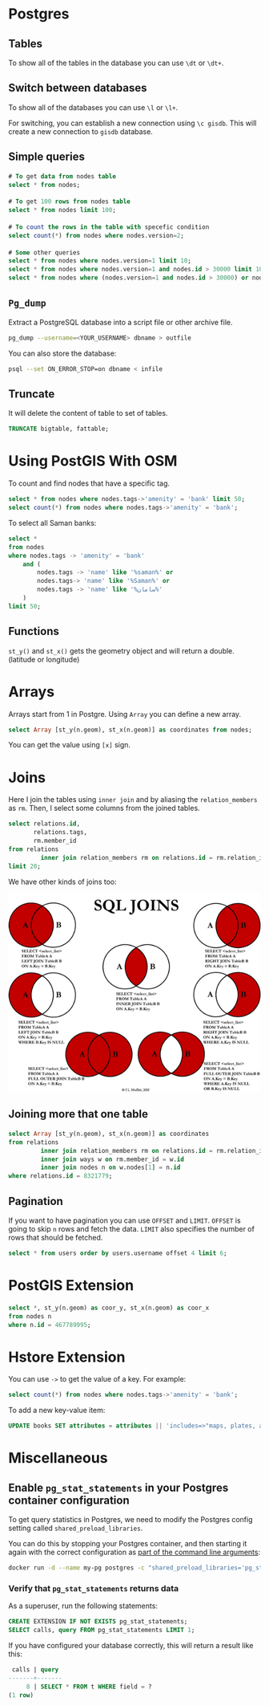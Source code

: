 # Postgres

## Tables

To show all of the tables in the database you can use `\dt` or `\dt+`.

## Switch between databases

To show all of the databases you can use `\l` or `\l+`.

For switching, you can establish a new connection using `\c gisdb`. This will create a new connection to `gisdb` database.

## Simple queries

```sql
# To get data from nodes table 
select * from nodes;

# To get 100 rows from nodes table
select * from nodes limit 100;

# To count the rows in the table with specefic condition
select count(*) from nodes where nodes.version=2;

# Some other queries
select * from nodes where nodes.version=1 limit 10;
select * from nodes where nodes.version=1 and nodes.id > 30000 limit 10;
select * from nodes where (nodes.version=1 and nodes.id > 30000) or nodes.version=13;
```

## `Pg_dump`

Extract a PostgreSQL database into a script file or other archive file.

```bash
pg_dump --username=<YOUR_USERNAME> dbname > outfile
```

You can also store the database:

```bash
psql --set ON_ERROR_STOP=on dbname < infile
```

## Truncate

It will delete the content of table to set of tables.

```sql
TRUNCATE bigtable, fattable;
```

# Using PostGIS With OSM

To count and find nodes that have a specific tag.

```sql
select * from nodes where nodes.tags->'amenity' = 'bank' limit 50;
select count(*) from nodes where nodes.tags->'amenity' = 'bank';
```

To select all Saman banks:

```sql
select *
from nodes
where nodes.tags -> 'amenity' = 'bank'
	and (
		nodes.tags -> 'name' like '%saman%' or
		nodes.tags-> 'name' like '%Saman%' or
		nodes.tags -> 'name' like '%سامان%'
	)
limit 50;
```

## Functions

`st_y()` and `st_x()` gets the geometry object and will return a double. (latitude or longitude)

# Arrays

Arrays start from 1 in Postgre. Using `Array` you can define a new array.

```sql
select Array [st_y(n.geom), st_x(n.geom)] as coordinates from nodes;
```

You can get the value using `[x]` sign.

# Joins

Here I join the tables using `inner join` and by aliasing the `relation_members` as `rm`. Then, I select some columns from the joined tables. 

```sql
select relations.id,
       relations.tags,
       rm.member_id
from relations
         inner join relation_members rm on relations.id = rm.relation_id
limit 20;
```

We have other kinds of joins too:

![Untitled](Postgres%2023319da5a88b45baa55f0858b65e9933/Untitled.png)

## Joining more that one table

```sql
select Array [st_y(n.geom), st_x(n.geom)] as coordinates
from relations
         inner join relation_members rm on relations.id = rm.relation_id
         inner join ways w on rm.member_id = w.id
         inner join nodes n on w.nodes[1] = n.id
where relations.id = 8321779;
```

## Pagination

If you want to have pagination you can use `OFFSET` and `LIMIT`. `OFFSET` is going to skip `n` rows and fetch the data. `LIMIT` also specifies the number of rows that should be fetched.

```sql
select * from users order by users.username offset 4 limit 6;
```

# PostGIS Extension

```sql
select *, st_y(n.geom) as coor_y, st_x(n.geom) as coor_x
from nodes n
where n.id = 467789995;
```

# Hstore Extension

You can use `->` to get the value of a key. For example:

```sql
select count(*) from nodes where nodes.tags->'amenity' = 'bank';
```

To add a new key-value item:

```sql
UPDATE books SET attributes = attributes || 'includes=>"maps, plates, and pictures"' WHERE id = 9;
```

# Miscellaneous

## **Enable `pg_stat_statements` in your Postgres container configuration**

To get query statistics in Postgres, we need to modify the Postgres config setting called `shared_preload_libraries`.

You can do this by stopping your Postgres container, and then starting it again with the correct configuration as [part of the command line arguments](https://docs.docker.com/samples/library/postgres/#database-configuration):

```bash
docker run -d --name my-pg postgres -c "shared_preload_libraries='pg_stat_statements'"
```

### **Verify that `pg_stat_statements` returns data**

As a superuser, run the following statements:

```sql
CREATE EXTENSION IF NOT EXISTS pg_stat_statements;
SELECT calls, query FROM pg_stat_statements LIMIT 1;
```

If you have configured your database correctly, this will return a result like this:

```sql
 calls | query
-------+-------
     8 | SELECT * FROM t WHERE field = ?
(1 row)
```